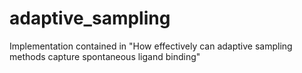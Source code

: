 # adaptive_sampling
Implementation contained in "How effectively can adaptive sampling methods capture spontaneous ligand binding"
